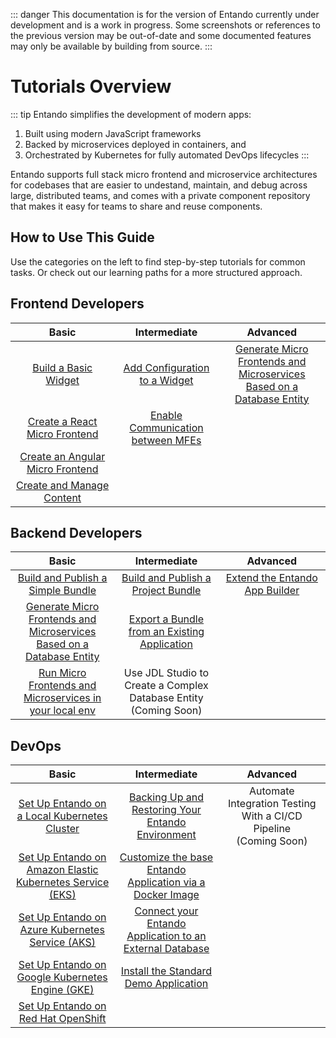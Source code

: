 ::: danger
This documentation is for the version of Entando currently under development and is a work in progress. 
Some screenshots or references to the previous version may be out-of-date and some documented features may 
only be available by building from source.
:::

# Tutorials Overview

::: tip Entando simplifies the development of modern apps:

1. Built using modern JavaScript frameworks
2. Backed by microservices deployed in containers, and
3. Orchestrated by Kubernetes for fully automated DevOps lifecycles
:::

Entando supports full stack micro frontend and microservice architectures for codebases that are easier to undestand, maintain, and debug across large, distributed teams, and comes with a private component repository that makes it easy for teams to share and reuse components.

## How to Use This Guide

Use the categories on the left to find step-by-step tutorials for common tasks. Or check out our learning paths for a more structured approach.

## Frontend Developers

<style>
table th:first-of-type {
    width: 33%;
}
table th:nth-of-type(2) {
    width: 33%;
}
table th:nth-of-type(3) {
    width: 34%;
}
</style>

| Basic | Intermediate | Advanced
| :-: | :-: | :-:
| [Build a Basic Widget](./cms/app-builder/hello-world.md)| [Add Configuration to a Widget](./micro-frontends/widget-configuration.md)| [Generate Micro Frontends and Microservices Based on a Database Entity](./backend-developers/generate-microservices-and-micro-frontends.md) | 
| [Create a React Micro Frontend](./micro-frontends/react.md) | [Enable Communication between MFEs](./micro-frontends/communication.md) | 
| [Create an Angular Micro Frontend](./micro-frontends/angular.md) | | 
| [Create and Manage Content](./cms/content-tutorial.md)| |


## Backend Developers

| Basic | Intermediate | Advanced
| :-: | :-: | :-:
| [Build and Publish a Simple Bundle](./ecr/publish-project-bundle.md)| [Build and Publish a Project Bundle](./ecr/publish-project-bundle.md) | [Extend the Entando App Builder](./customize-the-platform/extend-app-builder.md)|
| [Generate Micro Frontends and Microservices Based on a Database Entity](./backend-developers/generate-microservices-and-micro-frontends.md) | [Export a Bundle from an Existing Application](./ecr/export-bundle-from-env.md) | 
| [Run Micro Frontends and Microservices in your local env](./backend-developers/run-local.md) |Use JDL Studio to Create a Complex Database Entity (Coming Soon)  |

## DevOps

| Basic | Intermediate | Advanced
| :-: | :-: | :-:
| [Set Up Entando on a Local Kubernetes Cluster](../docs/getting-started/) | [Backing Up and Restoring Your Entando Environment](./devops/backing-up-and-restoring-your-environment.md) | Automate Integration Testing With a CI/CD Pipeline <br> (Coming Soon)
| [Set Up Entando on Amazon Elastic Kubernetes Service (EKS)](./devops/installation/elastic-kubernetes-service/eks-install.md) | [Customize the base Entando Application via a Docker Image](./devops/build-core-image.md) |
| [Set Up Entando on Azure Kubernetes Service (AKS)](./devops/installation/azure-kubernetes-service/azure-install.md) |[Connect your Entando Application to an External Database](./devops/external-database/) | 
| [Set Up Entando on Google Kubernetes Engine (GKE)](./devops/installation/google-cloud-platform/) | [Install the Standard Demo Application](./samples/install-standard-demo.md)| 
| [Set Up Entando on Red Hat OpenShift](./devops/installation/open-shift/openshift-install.md) | | 
